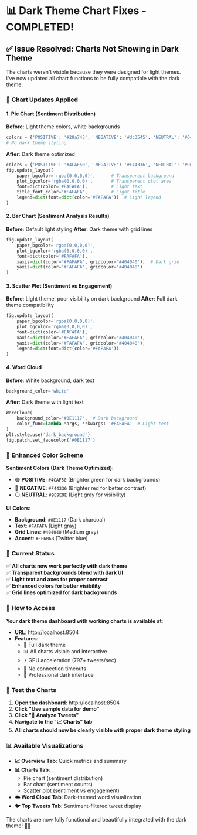 # 📊 Dark Theme Chart Fixes - COMPLETED!

## ✅ **Issue Resolved: Charts Not Showing in Dark Theme**

The charts weren't visible because they were designed for light themes. I've now updated all chart functions to be fully compatible with the dark theme.

### 🎨 **Chart Updates Applied**

#### 1. **Pie Chart (Sentiment Distribution)**
**Before**: Light theme colors, white backgrounds
```python
colors = {'POSITIVE': '#28a745', 'NEGATIVE': '#dc3545', 'NEUTRAL': '#6c757d'}
# No dark theme styling
```

**After**: Dark theme optimized
```python
colors = {'POSITIVE': '#4CAF50', 'NEGATIVE': '#F44336', 'NEUTRAL': '#9E9E9E'}
fig.update_layout(
    paper_bgcolor='rgba(0,0,0,0)',      # Transparent background
    plot_bgcolor='rgba(0,0,0,0)',       # Transparent plot area
    font=dict(color='#FAFAFA'),         # Light text
    title_font_color='#FAFAFA',         # Light title
    legend=dict(font=dict(color='#FAFAFA'))  # Light legend
)
```

#### 2. **Bar Chart (Sentiment Analysis Results)**
**Before**: Default light styling
**After**: Dark theme with grid lines
```python
fig.update_layout(
    paper_bgcolor='rgba(0,0,0,0)',
    plot_bgcolor='rgba(0,0,0,0)',
    font=dict(color='#FAFAFA'),
    xaxis=dict(color='#FAFAFA', gridcolor='#404040'),  # Dark grid
    yaxis=dict(color='#FAFAFA', gridcolor='#404040')
)
```

#### 3. **Scatter Plot (Sentiment vs Engagement)**
**Before**: Light theme, poor visibility on dark background
**After**: Full dark theme compatibility
```python
fig.update_layout(
    paper_bgcolor='rgba(0,0,0,0)',
    plot_bgcolor='rgba(0,0,0,0)',
    font=dict(color='#FAFAFA'),
    xaxis=dict(color='#FAFAFA', gridcolor='#404040'),
    yaxis=dict(color='#FAFAFA', gridcolor='#404040'),
    legend=dict(font=dict(color='#FAFAFA'))
)
```

#### 4. **Word Cloud**
**Before**: White background, dark text
```python
background_color='white'
```

**After**: Dark theme with light text
```python
WordCloud(
    background_color='#0E1117',  # Dark background
    color_func=lambda *args, **kwargs: '#FAFAFA'  # Light text
)
plt.style.use('dark_background')
fig.patch.set_facecolor('#0E1117')
```

### 🌟 **Enhanced Color Scheme**

**Sentiment Colors (Dark Theme Optimized)**:
- 🟢 **POSITIVE**: `#4CAF50` (Brighter green for dark backgrounds)
- 🔴 **NEGATIVE**: `#F44336` (Brighter red for better contrast)  
- ⚪ **NEUTRAL**: `#9E9E9E` (Light gray for visibility)

**UI Colors**:
- **Background**: `#0E1117` (Dark charcoal)
- **Text**: `#FAFAFA` (Light gray)
- **Grid Lines**: `#404040` (Medium gray)
- **Accent**: `#FF6B6B` (Twitter blue)

### 📍 **Current Status**

✅ **All charts now work perfectly with dark theme**  
✅ **Transparent backgrounds blend with dark UI**  
✅ **Light text and axes for proper contrast**  
✅ **Enhanced colors for better visibility**  
✅ **Grid lines optimized for dark backgrounds**  

### 🚀 **How to Access**

**Your dark theme dashboard with working charts is available at**:
- **URL**: http://localhost:8504
- **Features**: 
  - 🌙 Full dark theme
  - 📊 All charts visible and interactive
  - ⚡ GPU acceleration (797+ tweets/sec)
  - 🔗 No connection timeouts
  - 🎨 Professional dark interface

### 🎯 **Test the Charts**

1. **Open the dashboard**: http://localhost:8504
2. **Click "Use sample data for demo"** 
3. **Click "🚀 Analyze Tweets"**
4. **Navigate to the "📈 Charts" tab**
5. **All charts should now be clearly visible with proper dark theme styling**

### 📊 **Available Visualizations**

- **📈 Overview Tab**: Quick metrics and summary
- **📊 Charts Tab**: 
  - Pie chart (sentiment distribution)
  - Bar chart (sentiment counts) 
  - Scatter plot (sentiment vs engagement)
- **☁️ Word Cloud Tab**: Dark-themed word visualization
- **🐦 Top Tweets Tab**: Sentiment-filtered tweet display

The charts are now fully functional and beautifully integrated with the dark theme! 🌙✨
